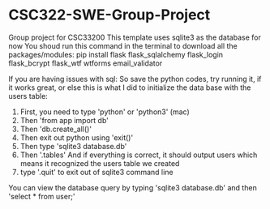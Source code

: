 # CSC322-SWE-Group-Project
Group project for CSC33200
This template uses sqlite3 as the database for now
You shoud run this command in the terminal to download all the packages/modules:
pip install flask flask_sqlalchemy flask_login flask_bcrypt flask_wtf wtforms email_validator

If you are having issues with sql:
So save the python codes, try running it, if it works great, or else this is what I did to initialize the data base with the users table:
1. First, you need to type 'python' or 'python3' (mac)
2. Then 'from app import db'
3. Then 'db.create_all()'
4. Then exit out python using 'exit()'
5. Then type 'sqlite3 database.db'
6. Then '.tables'
And if everything is correct, it should output users which means it recognized the users table we created
7. type '.quit' to exit out of sqlite3 command line

You can view the database query by typing 'sqlite3 database.db' and then 'select * from user;'
